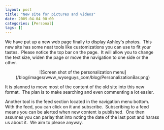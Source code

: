```yaml
---
layout: post
title: "New site for pictures and videos"
date: 2009-04-04 00:00
categories: [Personal]
tags: []
---
```

We have put up a new web page finally to display Ashley's photos.  This new site has some neat tools like customizations you can use to fit your tastes.  Please notice the top bar on the page.  It will allow you to change the text size, widen the page or move the navigation to one side or the other.  

<div style="text-align: center;">![Screen shot of the personalization menu](/blog/images/www_wyseguys_com/blog/PersonalizationBar.png)  

</div>

It is planned to move most of the content of the old site into this new format.  The plan is to make searching and even commenting a lot easier.  

Another tool is the feed section located in the navigation menu bottom.  With the feed, you can click on it and subscribe.  Subscribing to a feed means you can be alerted when new content is published.  One then assumes you can parlay that into noting the date of the last post and harass us about it.  We aim to please anyway.